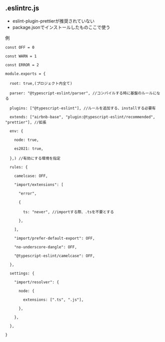 ## .eslintrc.js

- eslint-plugin-prettierが推奨されていない
- package.jsonでインストールしたものここで使う

例

    const OFF = 0 
    
    const WARN = 1 
    
    const ERROR = 2 

    module.exports = {

      root: true,(プロジェクト内全て)

      parser: "@typescript-eslint/parser", //コンパイルする時に基盤のルールになる

      plugins: ["@typescript-eslint"], //ルールを追加する、installする必要有

      extends: ["airbnb-base", "plugin:@typescript-eslint/recommended", "prettier"], //拡張

      env: {

        node: true,

        es2021: true,

      },) //有効にする環境を指定

      rules: {

        camelcase: OFF,

        "import/extensions": [

          "error",

          {

            ts: "never", //importする際、.tsを不要とする

          },

        ],

        "import/prefer-default-export": OFF,

        "no-underscore-dangle": OFF,

        "@typescript-eslint/camelcase": OFF,

      },

      settings: {

        "import/resolver": {

          node: {

            extensions: [".ts", ".js"],

          },

        },

      },

    }